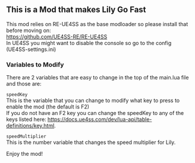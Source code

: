 ## This is a Mod that makes Lily Go Fast

This mod relies on RE-UE4SS as the base modloader so please install that before moving on: </br>
https://github.com/UE4SS-RE/RE-UE4SS </br>
In UE4SS you might want to disable the console so go to the config (UE4SS-settings.ini)


### Variables to Modify

There are 2 variables that are easy to change in the top of the main.lua file and those are:

`speedKey` </br>
This is the variable that you can change to modify what key to press to enable the mod (the default is F2) </br>
If you do not have an F2 key you can change the speedKey to any of the keys listed here: https://docs.ue4ss.com/dev/lua-api/table-definitions/key.html. </br>

`speedMultiplier` </br>
This is the number variable that changes the speed multiplier for Lily. </br>


Enjoy the mod!

